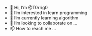 - 👋 Hi, I’m @T0rrig0
- 👀 I’m interested in learn programming
- 🌱 I’m currently learning algorithm
- 💞️ I’m looking to collaborate on ...
- 📫 How to reach me ...

<!---
T0rrig0/T0rrig0 is a ✨ special ✨ repository because its `README.md` (this file) appears on your GitHub profile.
You can click the Preview link to take a look at your changes.
--->
